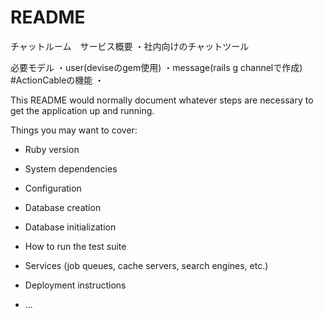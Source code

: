 # README
チャットルーム　サービス概要
・社内向けのチャットツール

必要モデル
・user(deviseのgem使用)
・message(rails g channelで作成) #ActionCableの機能
・

This README would normally document whatever steps are necessary to get the
application up and running.

Things you may want to cover:

* Ruby version

* System dependencies

* Configuration

* Database creation

* Database initialization

* How to run the test suite

* Services (job queues, cache servers, search engines, etc.)

* Deployment instructions

* ...
